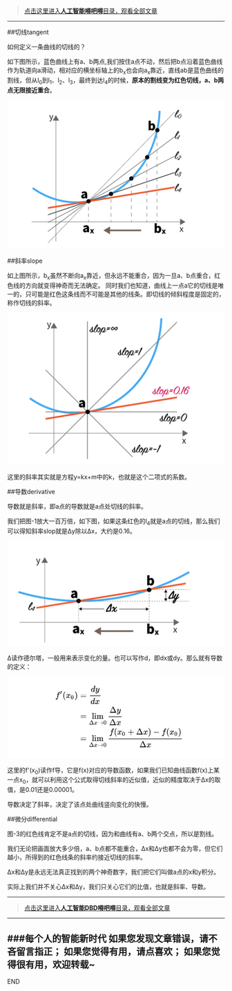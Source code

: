 >[点击这里进入**人工智能嘚吧嘚**目录，观看全部文章](https://www.jianshu.com/p/ff37dbc75edb)
---

##切线tangent

如何定义一条曲线的切线的？

如下图所示，蓝色曲线上有a、b两点,我们按住a点不动，然后把b点沿着蓝色曲线作为轨道向a滑动，相对应的横坐标轴上的b<sub>x</sub>也会向a<sub>x</sub>靠近，直线ab是蓝色曲线的割线，但从l<sub>0</sub>到l<sub>1</sub>、l<sub>2</sub>、l<sub>3</sub>，最终到达l<sub>4</sub>的时候，**原本的割线变为红色切线，a、b两点无限接近重合**。

![图-1](imgs/4324074-01f4ca24654e4b91.png?imageMogr2/auto-orient/strip%7CimageView2/2/w/1240)


##斜率slope

如上图所示，b<sub>x</sub>虽然不断向a<sub>x</sub>靠近，但永远不能重合，因为一旦a、b点重合，红色线的方向就变得神奇而无法确定。
同时我们也知道，曲线上一点a它的切线是唯一的，只可能是红色这条线而不可能是其他的线条。即切线的倾斜程度是固定的，称作切线的斜率。

![图-2](imgs/4324074-c1eb94b3fed67f92.png?imageMogr2/auto-orient/strip%7CimageView2/2/w/1240)

这里的斜率其实就是方程y=kx+m中的k，也就是这个二项式的系数。

##导数derivative

导数就是斜率，即a点的导数就是a点处切线的斜率。

我们把图-1放大一百万倍，如下图，如果这条红色的l<sub>4</sub>就是a点的切线，那么我们可以得知斜率slop就是Δy除以Δx，大约是0.16。

![图-3](imgs/4324074-0b2029bddadfc596.png?imageMogr2/auto-orient/strip%7CimageView2/2/w/1240)

Δ读作德尔塔，一般用来表示变化的量。也可以写作d，即dx或dy。那么就有导数的定义：

![image.png](imgs/4324074-e619f882636a6d11.png?imageMogr2/auto-orient/strip%7CimageView2/2/w/1240)

这里的f'(x<sub>0</sub>)读作f导，它是f(x)对应的导数函数，如果我们已知曲线函数f(x)上某一点x<sub>0</sub>，就可以利用这个公式取得切线斜率的近似值，近似的精度取决于Δx的取值，是0.01还是0.00001。

导数决定了斜率，决定了该点处曲线竖向变化的快慢。

##微分differential

图-3的红色线肯定不是a点的切线，因为和曲线有a、b两个交点，所以是割线。

我们无论把画面放大多少倍，a、b点都不能重合，Δx和Δy也都不会为零，但它们越小，所得到的红色线条的斜率约接近切线的斜率。

Δx和Δy是永远无法真正找到的两个神奇数字，我们把它们叫做a点的x和y积分。

实际上我们并不关心Δx和Δy，我们只关心它们的比值，也就是斜率、导数。




---
>[点击这里进入**人工智能DBD嘚吧嘚**目录，观看全部文章](https://www.jianshu.com/p/ff37dbc75edb)
---
###每个人的智能新时代
如果您发现文章错误，请不吝留言指正；
如果您觉得有用，请点喜欢；
如果您觉得很有用，欢迎转载~
---
END